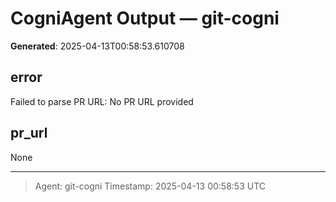 # CogniAgent Output — git-cogni

**Generated**: 2025-04-13T00:58:53.610708

## error
Failed to parse PR URL: No PR URL provided

## pr_url
None

---
> Agent: git-cogni
> Timestamp: 2025-04-13 00:58:53 UTC
